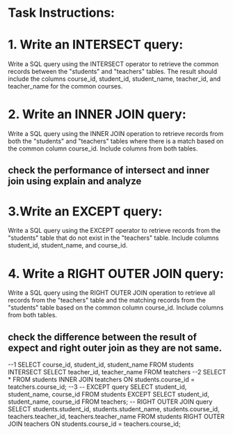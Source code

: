 # Task Instructions:
# 1. Write an INTERSECT query:
Write a SQL query using the INTERSECT operator to retrieve the common records between the "students" and "teachers" tables. The result should include the columns course_id, student_id, student_name, teacher_id, and teacher_name for the common courses.

# 2. Write an INNER JOIN query:
Write a SQL query using the INNER JOIN operation to retrieve records from both the "students" and "teachers" tables where there is a match based on the common column course_id. Include columns from both tables.

## check the performance of intersect and inner join using explain and analyze

# 3.Write an EXCEPT query:
Write a SQL query using the EXCEPT operator to retrieve records from the "students" table that do not exist in the "teachers" table. Include columns student_id, student_name, and course_id.

# 4. Write a RIGHT OUTER JOIN query:
Write a SQL query using the RIGHT OUTER JOIN operation to retrieve all records from the "teachers" table and the matching records from the "students" table based on the common column course_id. Include columns from both tables.

## check the difference between the result of expect and right outer join as they are not same. 
--1
SELECT  course_id, student_id, student_name FROM students
INTERSECT
SELECT teacher_id, teacher_name FROM teatchers
--2
SELECT * FROM students
INNER JOIN teatchers
ON students.course_id = teatchers.course_id;
--3
-- EXCEPT query 
SELECT student_id, student_name, course_id
FROM students
EXCEPT
SELECT student_id, student_name, course_id
FROM teachers;
-- RIGHT OUTER JOIN query
SELECT students.student_id, students.student_name, students.course_id,
       teachers.teacher_id, teachers.teacher_name
FROM students
RIGHT OUTER JOIN teachers ON students.course_id = teachers.course_id;



